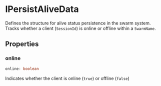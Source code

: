 # IPersistAliveData

Defines the structure for alive status persistence in the swarm system.
Tracks whether a client (`SessionId`) is online or offline within a `SwarmName`.

## Properties

### online

```ts
online: boolean
```

Indicates whether the client is online (`true`) or offline (`false`)
